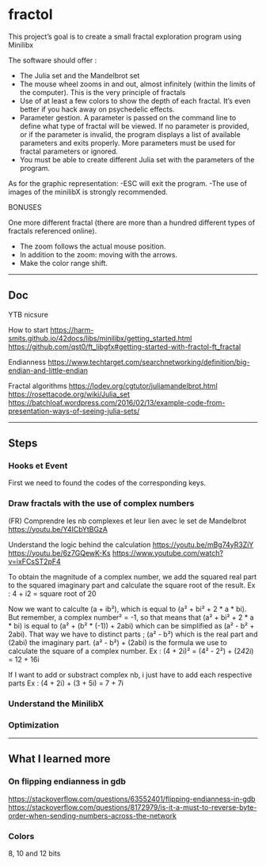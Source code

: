 # fractol
This project’s goal is to create a small fractal exploration program using Minilibx

The software should offer :
- The Julia set and the Mandelbrot set
- The mouse wheel zooms in and out, almost infinitely (within the limits of the
computer). This is the very principle of fractals
- Use of at least a few colors to show the depth of each fractal. It’s even better
if you hack away on psychedelic effects.
- Parameter gestion. A parameter is passed on the command line to define what type of fractal will be
viewed. If no parameter is provided, or if the parameter is invalid, the program
displays a list of available parameters and exits properly. More parameters must be used for fractal parameters or ignored.
- You must be able to create different Julia set with the parameters of the program.

As for the graphic representation:
-ESC will exit the program.
-The use of images of the minilibX is strongly recommended.

BONUSES

One more different fractal (there are more than a hundred different types of fractals
referenced online).
- The zoom follows the actual mouse position.
- In addition to the zoom: moving with the arrows.
- Make the color range shift.

________________________________________________________________________
## Doc

YTB
nicsure

How to start
https://harm-smits.github.io/42docs/libs/minilibx/getting_started.html
https://github.com/qst0/ft_libgfx#getting-started-with-fractol-ft_fractal

Endianness
https://www.techtarget.com/searchnetworking/definition/big-endian-and-little-endian

Fractal algorithms
https://lodev.org/cgtutor/juliamandelbrot.html
https://rosettacode.org/wiki/Julia_set
https://batchloaf.wordpress.com/2016/02/13/example-code-from-presentation-ways-of-seeing-julia-sets/

_________________________________________________________________________
## Steps

### Hooks et Event

First we need to found the codes of the corresponding keys.

### Draw fractals with the use of complex numbers

(FR) Comprendre les nb complexes et leur lien avec le set de Mandelbrot
https://youtu.be/Y4ICbYtBGzA

Understand the logic behind the calculation
https://youtu.be/mBg74yR3ZiY
https://youtu.be/6z7GQewK-Ks
https://www.youtube.com/watch?v=ixFCsST2pF4

To obtain the magnitude of a complex number, we add the squared real part to the squared imaginary part and calculate the square root of the result.
Ex : 4 + i2 = square root of 20

Now we want to calculte (a + ib²), which is equal to (a² + bi² + 2 * a * bi).
But remember, a complex number² = -1, so that means that (a² + bi² + 2 * a * bi) is equal to (a² + (b² * (-1)) + 2abi) which can be simplified as (a² - b² + 2abi).
That way we have to distinct parts ; (a² - b²) which is the real part and (2abi) the imaginary part.
(a² - b²) + (2abi) is the formula we use to calculate the square of a complex number.
Ex : (4 + 2i)²
= (4² - 2²) + (2*4*2i)
= 12 + 16i

If I want to add or substract complex nb, i just have to add each respective parts
Ex : (4 + 2i) + (3 + 5i)
= 7 + 7i

### Understand the MinilibX

### Optimization

_________________________________________________________________________
## What I learned more

### On flipping endianness in gdb
https://stackoverflow.com/questions/63552401/flipping-endianness-in-gdb
https://stackoverflow.com/questions/8172979/is-it-a-must-to-reverse-byte-order-when-sending-numbers-across-the-network

### Colors
8, 10 and 12 bits
